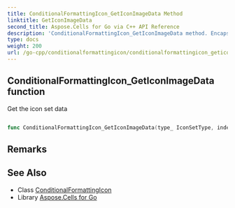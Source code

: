 ```yaml
---
title: ConditionalFormattingIcon_GetIconImageData Method 
linktitle: GetIconImageData
second_title: Aspose.Cells for Go via C++ API Reference
description: 'ConditionalFormattingIcon_GetIconImageData method. Encapsulates the function that represents geticonimagedata in Go.'
type: docs
weight: 200
url: /go-cpp/conditionalformattingicon/conditionalformattingicon_geticonimagedata/
---
```


## ConditionalFormattingIcon_GetIconImageData function

Get the icon set data

```go

func ConditionalFormattingIcon_GetIconImageData(type_ IconSetType, index int32)  ([]byte,  error) 

```

## Remarks


## See Also

* Class [ConditionalFormattingIcon](../)
* Library [Aspose.Cells for Go](../../)
